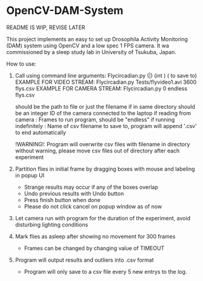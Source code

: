 # OpenCV-DAM-System

README IS WIP, REVISE LATER

This project implements an easy to set up Drosophila Activity Monitoring (DAM) system using OpenCV and a low spec 1 FPS camera. It wa commissioned by a sleep study lab in University of Tsukuba, Japan.


How to use:
1. Call using command line arguments:
	 Flycircadian.py (<PATHTOFILE>|<cameraID>) (int <FramesToRun>) (<CSVFilename> to save to)
	 EXAMPLE FOR VIDEO STREAM: Flycircadian.py Tests/flyvideo1.avi 3600 flys.csv 
	 EXAMPLE FOR CAMERA STREAM: Flycircadian.py 0 endless flys.csv 
	 
	 <PATHTOFILE> should be the path to file or just the filename if in same directory
	 <cameraID> should be an integer ID of the camera connected to the laptop if reading from camera
	 <FramesToRun>: Frames to run program, should be "endless" if running indefinitely
	 <CSVFilename>: Name of csv filename to save to, program will append '.csv' to end automatically
	 
	 !WARNING!: Program will overwrite csv files with filename in directory without warning, please move csv files
	        out of directory after each experiment
	        
2. Partition flies in initial frame by dragging boxes with mouse and labeling in popup UI 
    - Strange results may occur if any of the boxes overlap
    - Undo previous results with Undo button
    - Press finish button when done
    - Please do not click cancel on popup window as of now
    
3. Let camera run with program for the duration of the experiment, avoid disturbing lighting conditions
4. Mark flies as asleep after showing no movement for 300 frames
    - Frames can be changed by changing value of TIMEOUT
    
5. Program will output results and outliers into .csv format
    - Program will only save to a csv file every 5 new entrys to the log.
